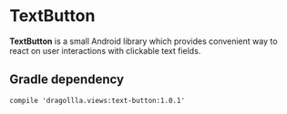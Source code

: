 # TextButton
**TextButton** is a small Android library which provides convenient way to react on user interactions with clickable text fields. 

## Gradle dependency
```
compile 'dragollla.views:text-button:1.0.1'
```
